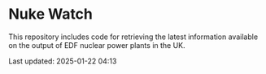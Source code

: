# Nuke Watch

This repository includes code for retrieving the latest information available on the output of EDF nuclear power plants in the UK.

Last updated: 2025-01-22 04:13